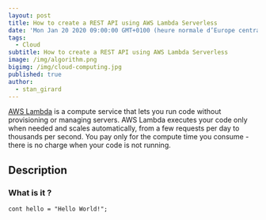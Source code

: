 ```yaml
---
layout: post
title: How to create a REST API using AWS Lambda Serverless
date: 'Mon Jan 20 2020 09:00:00 GMT+0100 (heure normale d’Europe centrale)'
tags:
  - Cloud
subtitle: How to create a REST API using AWS Lambda Serverless
image: /img/algorithm.png
bigimg: /img/cloud-computing.jpg
published: true
author:
  - stan_girard
---
```


[AWS Lambda](https://aws.amazon.com/lambda/) is a compute service that lets you run code without provisioning or managing servers. AWS Lambda executes your code only when needed and scales automatically, from a few requests per day to thousands per second. You pay only for the compute time you consume - there is no charge when your code is not running.

## Description

### What is it ?

```JS
cont hello = "Hello World!";
```
